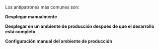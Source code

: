 
Los antipatrones más comunes son:

**Desplegar manualmente**

**Desplegar en un ambiente de producción después de que el desarrollo está completo**

**Configuración manual del ambiente de producción**